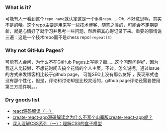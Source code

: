 ### What is it?
可能有人一看到这个` repo name `就认定这是一个` 象棋repo `......Oh, 不好意思啊，其实不是的哈。这个repo主要是用来写一些技术博客、随笔之类的，可能会不定期更新，就是心情好了就学习并思考一些问题，然后把其心得记录下来。重要的事情说三遍：这是一个技术repo而不是chess repo! ` repeat(3) `

### Why not GitHub Pages?
可能有人会问，为什么不在GitHub Pages上写呢？额......这个问题问得好，因为我这人比较懒，不想花时间去搞个花俏的个人主页。不过，怎么说呢，通过issue的方式来发博客相比较于github page， 可能SEO上没有那么友好 ，表现形式也没有那个性化，但是，评论和讨论却是比较灵活的，github page评论还需要使用第三方插件啊。。。

### Dry goods list
* [react源码解读（一）](https://github.com/zhanyuzhang/chess-blogs/issues/3)
* [create-react-app源码解读之为什么不写个山寨版create-react-app呢？](https://github.com/zhanyuzhang/chess-blogs/issues/2)
* [深入理解CSS系列（一）：理解CSS的盒子模型](https://github.com/zhanyuzhang/chess-blog/issues/1)
